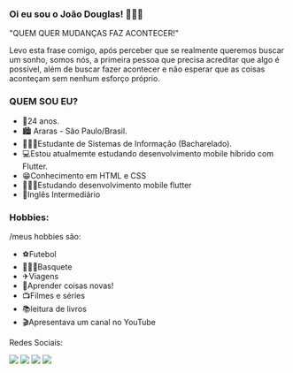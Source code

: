 ### Oi eu sou o João Douglas! 🙋🏽‍♂️

"QUEM QUER MUDANÇAS FAZ ACONTECER!"

Levo esta frase comigo, após perceber que se realmente queremos buscar um sonho, somos nós, a primeira pessoa que precisa acreditar que algo é possível, além de buscar fazer acontecer e não esperar que as coisas aconteçam sem nenhum esforço próprio.

### QUEM SOU EU?
- 📅24 anos.
- 🏙 Araras - São Paulo/Brasil.
- 👨🏽‍🎓Estudante de Sistemas de Informação (Bacharelado).
- 💻Estou atualmemte estudando desenvolvimento mobile híbrido com Flutter.
- 😁Conhecimento em HTML e CSS
- 👨🏽‍💻Estudando desenvolvimento mobile flutter
- 📣Inglês Intermediário

### Hobbies:
/meus hobbies são:
- ⚽Futebol
- ⛹🏽‍♂️Basquete
- ✈Viagens
- 🔎Aprender coisas novas!
- 📺Filmes e séries
- 📚leitura de livros
- 🎬Apresentava um canal no YouTube

Redes Sociais:

<a href="https://www.facebook.com/douglas1999"> <img src="https://img.shields.io/badge/Facebook-%231877F2.svg?style=for-the-badge&logo=Facebook&logoColor=white" ></a>
<a href="https://www.instagram.com/juaodouglas/"> <img src="https://img.shields.io/badge/Instagram-%23E4405F.svg?style=for-the-badge&logo=Instagram&logoColor=white" ></a>
<a href="https://www.linkedin.com/in/joaodouglas-silva/"> <img src="https://img.shields.io/badge/linkedin-%230077B5.svg?style=for-the-badge&logo=linkedin&logoColor=white" ></a>
<a href="https://www.youtube.com/@CanalIncomum"> <img src="https://img.shields.io/badge/YouTube-%23FF0000.svg?style=for-the-badge&logo=YouTube&logoColor=white" ></a>


